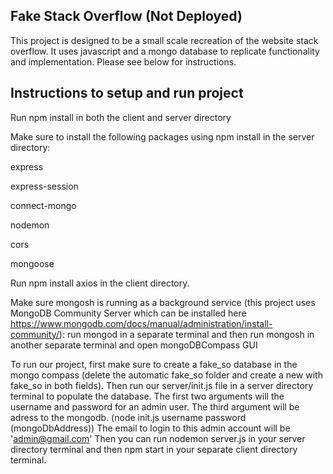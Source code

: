 ## Fake Stack Overflow (Not Deployed)

This project is designed to be a small scale recreation of the website stack overflow. It uses javascript and a mongo database to replicate functionality and implementation. Please see below for instructions.

## Instructions to setup and run project

Run npm install in both the client and server directory

Make sure to install the following packages using npm install in the server directory:


express


express-session


connect-mongo


nodemon


cors


mongoose



 Run npm install axios in the client directory.

Make sure mongosh is running as a background service (this project uses MongoDB Community Server which can be installed here https://www.mongodb.com/docs/manual/administration/install-community/):
run mongod in a separate terminal and then run mongosh in another separate terminal and open mongoDBCompass GUI

To run our project, first make sure to create a fake_so database in the mongo compass (delete the automatic fake_so folder and create a new with fake_so in both fields). Then run our server/init.js file in a server directory terminal to populate the database. The first two arguments will the username and password for an admin user. The third argument will be adress to the mongodb. (node init.js username password (mongoDbAddress)) The email to login to this admin account will be 'admin@gmail.com' Then you can run nodemon server.js in your server directory terminal and then npm start in your separate client directory terminal.






